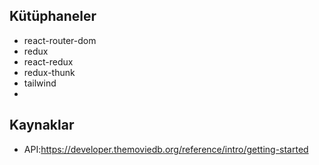 ## Kütüphaneler

- react-router-dom
- redux
- react-redux
- redux-thunk
- tailwind
-  

## Kaynaklar

- API:https://developer.themoviedb.org/reference/intro/getting-started
